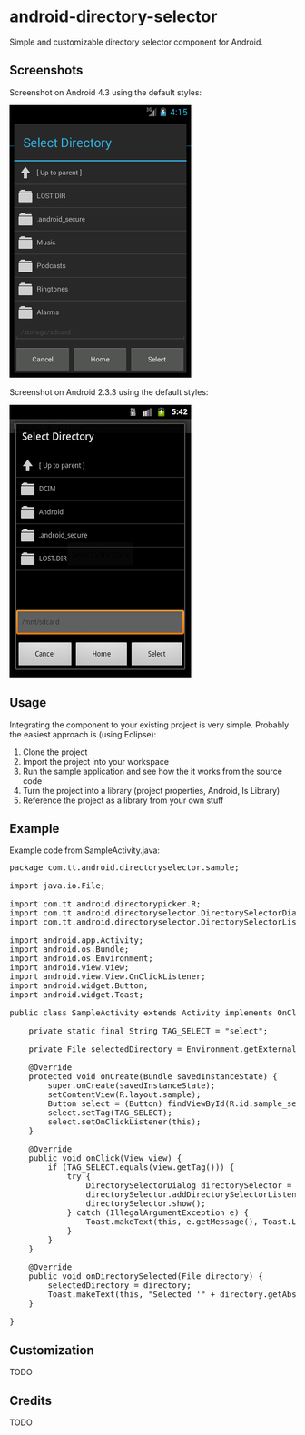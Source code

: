 android-directory-selector
==========================

Simple and customizable directory selector component for Android.

Screenshots
-----------

Screenshot on Android 4.3 using the default styles:

![ScreenShot](/screenshots/ss-1.png)

Screenshot on Android 2.3.3 using the default styles:

![ScreenShot](/screenshots/ss-2.png)

Usage
-----

Integrating the component to your existing project is very simple. Probably the easiest approach is (using Eclipse):

1. Clone the project
2. Import the project into your workspace
3. Run the sample application and see how the it works from the source code
4. Turn the project into a library (project properties, Android, Is Library)
5. Reference the project as a library from your own stuff

Example
-------

Example code from SampleActivity.java:

<pre>
package com.tt.android.directoryselector.sample;

import java.io.File;

import com.tt.android.directorypicker.R;
import com.tt.android.directoryselector.DirectorySelectorDialog;
import com.tt.android.directoryselector.DirectorySelectorListener;

import android.app.Activity;
import android.os.Bundle;
import android.os.Environment;
import android.view.View;
import android.view.View.OnClickListener;
import android.widget.Button;
import android.widget.Toast;

public class SampleActivity extends Activity implements OnClickListener, DirectorySelectorListener {

	private static final String TAG_SELECT = "select";
	
	private File selectedDirectory = Environment.getExternalStorageDirectory();
	
	@Override
	protected void onCreate(Bundle savedInstanceState) {
		super.onCreate(savedInstanceState);
		setContentView(R.layout.sample);
		Button select = (Button) findViewById(R.id.sample_select);
		select.setTag(TAG_SELECT);
		select.setOnClickListener(this);
	}

	@Override
	public void onClick(View view) {
		if (TAG_SELECT.equals(view.getTag())) {
			try {
				DirectorySelectorDialog directorySelector = new DirectorySelectorDialog(this, selectedDirectory, DirectorySelectorDialog.SORT_NAME, DirectorySelectorDialog.ORDER_ASCENDING);
				directorySelector.addDirectorySelectorListener(this);
				directorySelector.show();
			} catch (IllegalArgumentException e) {
				Toast.makeText(this, e.getMessage(), Toast.LENGTH_SHORT).show();
			}
		}
	}

	@Override
	public void onDirectorySelected(File directory) {
		selectedDirectory = directory;
		Toast.makeText(this, "Selected '" + directory.getAbsolutePath() + "'", Toast.LENGTH_SHORT).show();
	}
	
}	
</pre>

Customization
-------------

TODO

Credits
-------

TODO  